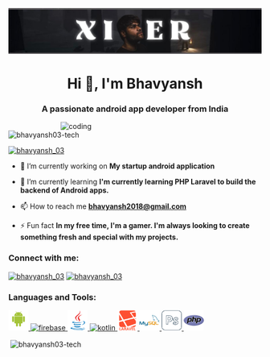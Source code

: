![logo](https://github.com/Bhavyansh03-tech/Bhavyansh03-tech/blob/main/banner.jpg)
<h1 align="center">Hi 👋, I'm Bhavyansh</h1>
<h3 align="center">A passionate android app developer from India</h3>
<img align="right" alt="coding" width="400" src="https://i.pinimg.com/originals/13/d6/de/13d6dea6c65cdddba630759819340ce1.gif">
<p align="left"> <img src="https://komarev.com/ghpvc/?username=bhavyansh03-tech&label=Profile%20views&color=0e75b6&style=flat" alt="bhavyansh03-tech" /> </p>

<p align="left"> <a href="https://twitter.com/bhavyansh_03" target="blank"><img src="https://img.shields.io/twitter/follow/bhavyansh_03?logo=twitter&style=for-the-badge" alt="bhavyansh_03" /></a> </p>

- 🔭 I’m currently working on **My startup android application**

- 🌱 I’m currently learning **I'm currently learning PHP Laravel to build the backend of Android apps.**

- 📫 How to reach me **bhavyansh2018@gmail.com**

- ⚡ Fun fact **In my free time, I'm a gamer. I'm always looking to create something fresh and special with my projects.**

<h3 align="left">Connect with me:</h3>
<p align="left">
<a href="https://twitter.com/bhavyansh_03" target="blank"><img align="center" src="https://raw.githubusercontent.com/rahuldkjain/github-profile-readme-generator/master/src/images/icons/Social/twitter.svg" alt="bhavyansh_03" height="30" width="40" /></a>
<a href="https://instagram.com/bhavyansh_03" target="blank"><img align="center" src="https://raw.githubusercontent.com/rahuldkjain/github-profile-readme-generator/master/src/images/icons/Social/instagram.svg" alt="bhavyansh_03" height="30" width="40" /></a>
</p>

<h3 align="left">Languages and Tools:</h3>
<p align="left"> <a href="https://developer.android.com" target="_blank" rel="noreferrer"> <img src="https://raw.githubusercontent.com/devicons/devicon/master/icons/android/android-original-wordmark.svg" alt="android" width="40" height="40"/> </a> <a href="https://firebase.google.com/" target="_blank" rel="noreferrer"> <img src="https://www.vectorlogo.zone/logos/firebase/firebase-icon.svg" alt="firebase" width="40" height="40"/> </a> <a href="https://www.java.com" target="_blank" rel="noreferrer"> <img src="https://raw.githubusercontent.com/devicons/devicon/master/icons/java/java-original.svg" alt="java" width="40" height="40"/> </a> <a href="https://kotlinlang.org" target="_blank" rel="noreferrer"> <img src="https://www.vectorlogo.zone/logos/kotlinlang/kotlinlang-icon.svg" alt="kotlin" width="40" height="40"/> </a> <a href="https://laravel.com/" target="_blank" rel="noreferrer"> <img src="https://raw.githubusercontent.com/devicons/devicon/master/icons/laravel/laravel-plain-wordmark.svg" alt="laravel" width="40" height="40"/> </a> <a href="https://www.mysql.com/" target="_blank" rel="noreferrer"> <img src="https://raw.githubusercontent.com/devicons/devicon/master/icons/mysql/mysql-original-wordmark.svg" alt="mysql" width="40" height="40"/> </a> <a href="https://www.photoshop.com/en" target="_blank" rel="noreferrer"> <img src="https://raw.githubusercontent.com/devicons/devicon/master/icons/photoshop/photoshop-line.svg" alt="photoshop" width="40" height="40"/> </a> <a href="https://www.php.net" target="_blank" rel="noreferrer"> <img src="https://raw.githubusercontent.com/devicons/devicon/master/icons/php/php-original.svg" alt="php" width="40" height="40"/> </a> </p>

<p>&nbsp;<img align="center" src="https://github-readme-stats.vercel.app/api?username=bhavyansh03-tech&show_icons=true&locale=en" alt="bhavyansh03-tech" /></p>
